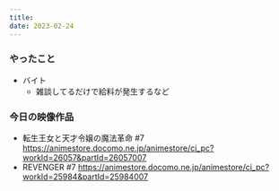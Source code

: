 ```yaml
---
title: 
date: 2023-02-24
---
```


### やったこと
+ バイト
  + 雑談してるだけで給料が発生するなど

### 今日の映像作品
+ 転生王女と天才令嬢の魔法革命 #7 <https://animestore.docomo.ne.jp/animestore/ci_pc?workId=26057&partId=26057007>
+ REVENGER #7 <https://animestore.docomo.ne.jp/animestore/ci_pc?workId=25984&partId=25984007>
